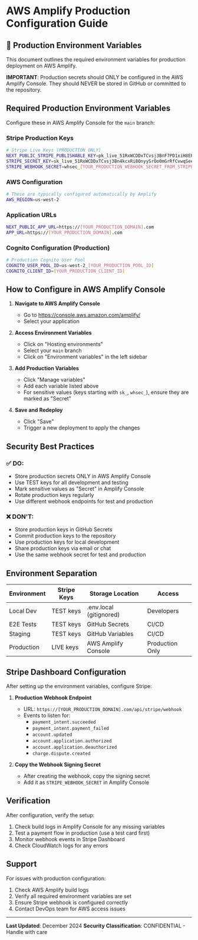 # AWS Amplify Production Configuration Guide

## 🔐 Production Environment Variables

This document outlines the required environment variables for production deployment on AWS Amplify.

**IMPORTANT**: Production secrets should ONLY be configured in the AWS Amplify Console. They should NEVER be stored in GitHub or committed to the repository.

## Required Production Environment Variables

Configure these in AWS Amplify Console for the `main` branch:

### Stripe Production Keys

```bash
# Stripe Live Keys (PRODUCTION ONLY)
NEXT_PUBLIC_STRIPE_PUBLISHABLE_KEY=pk_live_51RxWCDDxTCvsj3BnF7PD1xiH8ERGozM8oNoRWGuWopTIVQ3tzeam7jaDpYDZFcFczKDuH9MQYvw9iiDNbYRdMW7x00dgOGwCs4
STRIPE_SECRET_KEY=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
STRIPE_WEBHOOK_SECRET=whsec_[YOUR_PRODUCTION_WEBHOOK_SECRET_FROM_STRIPE_DASHBOARD]
```

### AWS Configuration

```bash
# These are typically configured automatically by Amplify
AWS_REGION=us-west-2
```

### Application URLs

```bash
NEXT_PUBLIC_APP_URL=https://[YOUR_PRODUCTION_DOMAIN].com
APP_URL=https://[YOUR_PRODUCTION_DOMAIN].com
```

### Cognito Configuration (Production)

```bash
# Production Cognito User Pool
COGNITO_USER_POOL_ID=us-west-2_[YOUR_PRODUCTION_POOL_ID]
COGNITO_CLIENT_ID=[YOUR_PRODUCTION_CLIENT_ID]
```

## How to Configure in AWS Amplify Console

1. **Navigate to AWS Amplify Console**
   - Go to https://console.aws.amazon.com/amplify/
   - Select your application

2. **Access Environment Variables**
   - Click on "Hosting environments"
   - Select your `main` branch
   - Click on "Environment variables" in the left sidebar

3. **Add Production Variables**
   - Click "Manage variables"
   - Add each variable listed above
   - For sensitive values (keys starting with `sk_`, `whsec_`), ensure they are marked as "Secret"

4. **Save and Redeploy**
   - Click "Save"
   - Trigger a new deployment to apply the changes

## Security Best Practices

### ✅ DO:
- Store production secrets ONLY in AWS Amplify Console
- Use TEST keys for all development and testing
- Mark sensitive values as "Secret" in Amplify Console
- Rotate production keys regularly
- Use different webhook endpoints for test and production

### ❌ DON'T:
- Store production keys in GitHub Secrets
- Commit production keys to the repository
- Use production keys for local development
- Share production keys via email or chat
- Use the same webhook secret for test and production

## Environment Separation

| Environment | Stripe Keys | Storage Location | Access |
|------------|-------------|------------------|--------|
| Local Dev | TEST keys | .env.local (gitignored) | Developers |
| E2E Tests | TEST keys | GitHub Secrets | CI/CD |
| Staging | TEST keys | GitHub Variables | CI/CD |
| Production | LIVE keys | AWS Amplify Console | Production Only |

## Stripe Dashboard Configuration

After setting up the environment variables, configure Stripe:

1. **Production Webhook Endpoint**
   - URL: `https://[YOUR_PRODUCTION_DOMAIN].com/api/stripe/webhook`
   - Events to listen for:
     - `payment_intent.succeeded`
     - `payment_intent.payment_failed`
     - `account.updated`
     - `account.application.authorized`
     - `account.application.deauthorized`
     - `charge.dispute.created`

2. **Copy the Webhook Signing Secret**
   - After creating the webhook, copy the signing secret
   - Add it as `STRIPE_WEBHOOK_SECRET` in Amplify Console

## Verification

After configuration, verify the setup:

1. Check build logs in Amplify Console for any missing variables
2. Test a payment flow in production (use a test card first)
3. Monitor webhook events in Stripe Dashboard
4. Check CloudWatch logs for any errors

## Support

For issues with production configuration:
1. Check AWS Amplify build logs
2. Verify all required environment variables are set
3. Ensure Stripe webhook is configured correctly
4. Contact DevOps team for AWS access issues

---

**Last Updated**: December 2024
**Security Classification**: CONFIDENTIAL - Handle with care